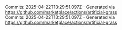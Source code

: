 Commits: 2025-04-22T13:29:51.097Z - Generated via https://github.com/marketplace/actions/artificial-grass
<br>
Commits: 2025-04-22T13:29:51.097Z - Generated via https://github.com/marketplace/actions/artificial-grass
<br>
